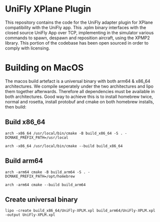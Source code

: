 # UniFly XPlane Plugin
This repository contains the code for the UniFly adapter plugin for XPlane compatibility with the UniFly app. This .xplm binary interfaces with the closed source UniFly App over TCP, implementing in the simulator various commands to spawn, despawn and reposition aircraft, using the XPMP2 library. This portion of the codebase has been open sourced in order to comply with licensing.

# Building on MacOS
The macos build artefact is a universal binary with both arm64 & x86_64 architectures. We compile seperately under the two architectures and lipo them together afterwards. Therefore all dependencies must be available in both architectures. Good way to achieve this is to install homebrew twice, normal and rosetta, install protobuf and cmake on both homebrew installs, then build:

## Build x86_64
`arch -x86_64 /usr/local/bin/cmake -B build_x86_64 -S . -DCMAKE_PREFIX_PATH=/usr/local`

`arch -x86_64 /usr/local/bin/cmake --build build_x86_64`

## Build arm64
`arch -arm64 cmake -B build_arm64 -S . -DCMAKE_PREFIX_PATH=/opt/homebrew`

`arch -arm64 cmake --build build_arm64`

## Create universal binary
`lipo -create build_x86_64/UniFly-XPLM.xpl build_arm64/UniFly-XPLM.xpl -output UniFly-XPLM.xpl`
